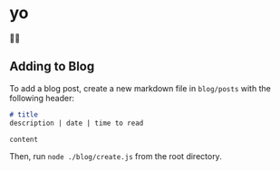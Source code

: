 # yo

🫨🫨

## Adding to Blog
To add a blog post, create a new markdown file in `blog/posts` with the following header:

```md
# title
description | date | time to read

content
```

Then, run `node ./blog/create.js` from the root directory.